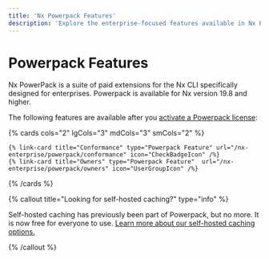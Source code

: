 ```yaml
---
title: 'Nx Powerpack Features'
description: 'Explore the enterprise-focused features available in Nx Powerpack, including conformance rules and code ownership management.'
---
```


# Powerpack Features

Nx PowerPack is a suite of paid extensions for the Nx CLI specifically designed for enterprises. Powerpack is available for Nx version 19.8 and higher.

The following features are available after you [activate a Powerpack license](/nx-enterprise/activate-powerpack):

{% cards cols="2" lgCols="3" mdCols="3" smCols="2" %}

    {% link-card title="Conformance" type="Powerpack Feature" url="/nx-enterprise/powerpack/conformance" icon="CheckBadgeIcon" /%}
    {% link-card title="Owners" type="Powerpack Feature"  url="/nx-enterprise/powerpack/owners" icon="UserGroupIcon" /%}

{% /cards %}

{% callout title="Looking for self-hosted caching?" type="info" %}

Self-hosted caching has previously been part of Powerpack, but no more. It is now free for everyone to use. [Learn more about our self-hosted caching options.](/recipes/running-tasks/self-hosted-caching)

{% /callout %}
